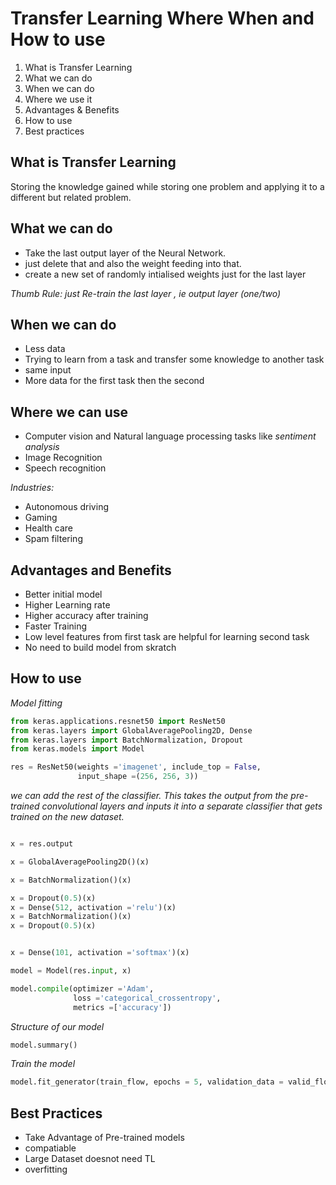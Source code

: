 # Transfer Learning Where When and How to use

1. What is Transfer Learning
2. What we can do
3. When we can do
4. Where we use it
5. Advantages & Benefits
6. How to use
7. Best practices

## What is Transfer Learning

Storing the knowledge gained while storing one problem and applying it to a different but related problem.

## What we can do

- Take the last output layer of the Neural Network.
- just delete that and also the weight feeding into that.
- create a new set of randomly intialised weights just for the last layer

_Thumb Rule: just Re-train the last layer , ie output layer (one/two)_

## When we can do

- Less data
- Trying to learn from a task and transfer some knowledge to another task
- same input
- More data for the first task then the second


## Where we can use

- Computer vision and Natural language processing tasks like _sentiment analysis_
- Image Recognition
- Speech recognition

 _Industries:_
- Autonomous driving
- Gaming
- Health care
- Spam filtering

## Advantages and Benefits

- Better initial model
- Higher Learning rate
- Higher accuracy after training
- Faster Training
- Low level features from first task are helpful for learning second task 
- No need to build model from skratch

## How to use


_Model fitting_
~~~python
from keras.applications.resnet50 import ResNet50
from keras.layers import GlobalAveragePooling2D, Dense
from keras.layers import BatchNormalization, Dropout
from keras.models import Model

res = ResNet50(weights ='imagenet', include_top = False, 
               input_shape =(256, 256, 3)) 

~~~
_we can add the rest of the classifier. This takes the output from the pre-trained convolutional layers and inputs it into a separate classifier that gets trained on the new dataset._

~~~python

x = res.output

x = GlobalAveragePooling2D()(x)

x = BatchNormalization()(x)

x = Dropout(0.5)(x) 
x = Dense(512, activation ='relu')(x)
x = BatchNormalization()(x)
x = Dropout(0.5)(x)


x = Dense(101, activation ='softmax')(x)

model = Model(res.input, x)

model.compile(optimizer ='Adam', 
              loss ='categorical_crossentropy', 
              metrics =['accuracy']) 
 ~~~
 
_Structure of our model_
~~~python
model.summary() 
~~~

_Train the model_

~~~python
model.fit_generator(train_flow, epochs = 5, validation_data = valid_flow)
~~~

## Best Practices

- Take Advantage of Pre-trained models
- compatiable
- Large Dataset doesnot need TL
- overfitting


